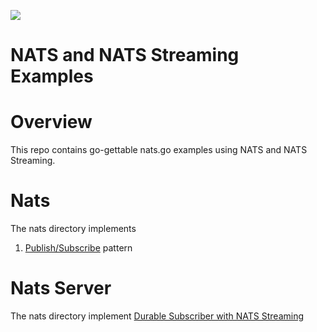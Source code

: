 ![](https://raw.githubusercontent.com/nats-io/nats-site/master/src/img/large-logo.png)

# NATS and NATS Streaming Examples

# Overview
This repo contains go-gettable nats.go examples using NATS and NATS Streaming.

# Nats
The nats directory implements
1. [Publish/Subscribe](/nats/pub-sub) pattern

# Nats Server
The nats directory implement [Durable Subscriber with NATS Streaming](/nats-streaming)
